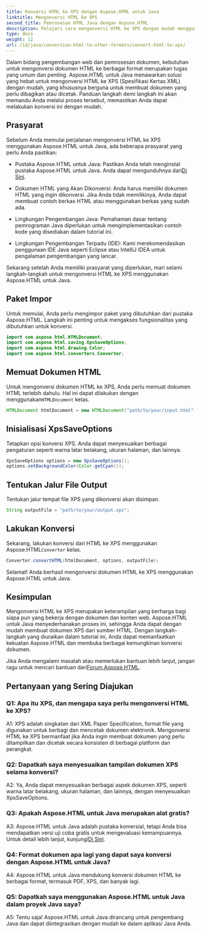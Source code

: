 ```yaml
---
title: Konversi HTML ke XPS dengan Aspose.HTML untuk Java
linktitle: Mengonversi HTML ke XPS
second_title: Pemrosesan HTML Java dengan Aspose.HTML
description: Pelajari cara mengonversi HTML ke XPS dengan mudah menggunakan Aspose.HTML untuk Java. Buat dokumen lintas platform dengan mudah.
type: docs
weight: 12
url: /id/java/conversion-html-to-other-formats/convert-html-to-xps/
---
```

Dalam bidang pengembangan web dan pemrosesan dokumen, kebutuhan untuk mengonversi dokumen HTML ke berbagai format merupakan tugas yang umum dan penting. Aspose.HTML untuk Java menawarkan solusi yang hebat untuk mengonversi HTML ke XPS (Spesifikasi Kertas XML) dengan mudah, yang khususnya berguna untuk membuat dokumen yang perlu dibagikan atau dicetak. Panduan langkah demi langkah ini akan memandu Anda melalui proses tersebut, memastikan Anda dapat melakukan konversi ini dengan mudah.

## Prasyarat

Sebelum Anda memulai perjalanan mengonversi HTML ke XPS menggunakan Aspose.HTML untuk Java, ada beberapa prasyarat yang perlu Anda pastikan:

-  Pustaka Aspose.HTML untuk Java: Pastikan Anda telah menginstal pustaka Aspose.HTML untuk Java. Anda dapat mengunduhnya dari[Di Sini](https://releases.aspose.com/html/java/).

- Dokumen HTML yang Akan Dikonversi: Anda harus memiliki dokumen HTML yang ingin dikonversi. Jika Anda tidak memilikinya, Anda dapat membuat contoh berkas HTML atau menggunakan berkas yang sudah ada.

- Lingkungan Pengembangan Java: Pemahaman dasar tentang pemrograman Java diperlukan untuk mengimplementasikan contoh kode yang disediakan dalam tutorial ini.

- Lingkungan Pengembangan Terpadu (IDE): Kami merekomendasikan penggunaan IDE Java seperti Eclipse atau IntelliJ IDEA untuk pengalaman pengembangan yang lancar.

Sekarang setelah Anda memiliki prasyarat yang diperlukan, mari selami langkah-langkah untuk mengonversi HTML ke XPS menggunakan Aspose.HTML untuk Java.

## Paket Impor

Untuk memulai, Anda perlu mengimpor paket yang dibutuhkan dari pustaka Aspose.HTML. Langkah ini penting untuk mengakses fungsionalitas yang dibutuhkan untuk konversi.

```java
import com.aspose.html.HTMLDocument;
import com.aspose.html.saving.XpsSaveOptions;
import com.aspose.html.drawing.Color;
import com.aspose.html.converters.Converter;
```

## Memuat Dokumen HTML

 Untuk mengonversi dokumen HTML ke XPS, Anda perlu memuat dokumen HTML terlebih dahulu. Hal ini dapat dilakukan dengan menggunakan`HTMLDocument` kelas.

```java
HTMLDocument htmlDocument = new HTMLDocument("path/to/your/input.html");
```

## Inisialisasi XpsSaveOptions

Tetapkan opsi konversi XPS. Anda dapat menyesuaikan berbagai pengaturan seperti warna latar belakang, ukuran halaman, dan lainnya.

```java
XpsSaveOptions options = new XpsSaveOptions();
options.setBackgroundColor(Color.getCyan());
```

## Tentukan Jalur File Output

Tentukan jalur tempat file XPS yang dikonversi akan disimpan.

```java
String outputFile = "path/to/your/output.xps";
```

## Lakukan Konversi

Sekarang, lakukan konversi dari HTML ke XPS menggunakan Aspose.HTML`Converter` kelas.

```java
Converter.convertHTML(htmlDocument, options, outputFile);
```

Selamat! Anda berhasil mengonversi dokumen HTML ke XPS menggunakan Aspose.HTML untuk Java.

## Kesimpulan

Mengonversi HTML ke XPS merupakan keterampilan yang berharga bagi siapa pun yang bekerja dengan dokumen dan konten web. Aspose.HTML untuk Java menyederhanakan proses ini, sehingga Anda dapat dengan mudah membuat dokumen XPS dari sumber HTML. Dengan langkah-langkah yang diuraikan dalam tutorial ini, Anda dapat memanfaatkan kekuatan Aspose.HTML dan membuka berbagai kemungkinan konversi dokumen.

 Jika Anda mengalami masalah atau memerlukan bantuan lebih lanjut, jangan ragu untuk mencari bantuan dari[Forum Aspose.HTML](https://forum.aspose.com/).

## Pertanyaan yang Sering Diajukan

### Q1: Apa itu XPS, dan mengapa saya perlu mengonversi HTML ke XPS?

A1: XPS adalah singkatan dari XML Paper Specification, format file yang digunakan untuk berbagi dan mencetak dokumen elektronik. Mengonversi HTML ke XPS bermanfaat jika Anda ingin membuat dokumen yang perlu ditampilkan dan dicetak secara konsisten di berbagai platform dan perangkat.

### Q2: Dapatkah saya menyesuaikan tampilan dokumen XPS selama konversi?

A2: Ya, Anda dapat menyesuaikan berbagai aspek dokumen XPS, seperti warna latar belakang, ukuran halaman, dan lainnya, dengan menyesuaikan XpsSaveOptions.

### Q3: Apakah Aspose.HTML untuk Java merupakan alat gratis?

 A3: Aspose.HTML untuk Java adalah pustaka komersial, tetapi Anda bisa mendapatkan versi uji coba gratis untuk mengevaluasi kemampuannya. Untuk detail lebih lanjut, kunjungi[Di Sini](https://releases.aspose.com/html/java).

### Q4: Format dokumen apa lagi yang dapat saya konversi dengan Aspose.HTML untuk Java?

A4: Aspose.HTML untuk Java mendukung konversi dokumen HTML ke berbagai format, termasuk PDF, XPS, dan banyak lagi.

### Q5: Dapatkah saya menggunakan Aspose.HTML untuk Java dalam proyek Java saya?

A5: Tentu saja! Aspose.HTML untuk Java dirancang untuk pengembang Java dan dapat diintegrasikan dengan mudah ke dalam aplikasi Java Anda.